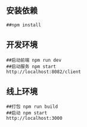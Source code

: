 ## 安装依赖
    ##npm install

## 开发环境
    ##启动前端 npm run dev
    ##启动服务 npm start
    http://localhost:8082/client
## 线上环境
    ##打包 npm run build
    ##启动 npm start
    http://localhost:3000